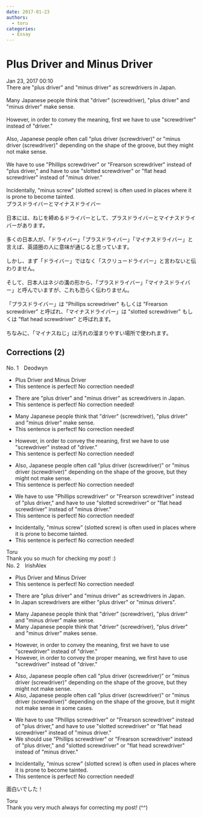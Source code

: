 ```yaml
---
date: 2017-01-23
authors:
  - toru
categories:
  - Essay
---
```


<h1 id="subject_show">Plus Driver and Minus Driver</h1>
<div class="date">Jan 23, 2017 00:10</div>
<div id="post"><div id="body_show_ori">
There are "plus driver" and "minus driver" as screwdrivers in Japan.<br/><br/>Many Japanese people think that "driver" (screwdriver), "plus driver" and "minus driver" make sense.<br/><br/>However, in order to convey the meaning, first we have to use "screwdriver" instead of "driver."<br/><br/>Also, Japanese people often call "plus driver (screwdriver)" or "minus driver (screwdriver)" depending on the shape of the groove, but they might  not make sense.<br/><br/>We have to use "Phillips screwdriver" or "Frearson screwdriver" instead of "plus driver," and have to use "slotted screwdriver" or "flat head screwdriver" instead of "minus driver."<br/><br/>Incidentally, "minus screw" (slotted screw) is often used in places where it is prone to become tainted.
</div></div>

<!-- more -->

<div id="post_ja"><div id="body_show_mo">
プラスドライバーとマイナスドライバー<br/><br/>日本には、ねじを締めるドライバーとして、プラスドライバーとマイナスドライバーがあります。<br/><br/>多くの日本人が、「ドライバー」「プラスドライバー」「マイナスドライバー」と言えば、英語圏の人に意味が通じると思っています。<br/><br/>しかし、まず「ドライバー」ではなく「スクリュードライバー」と言わないと伝わりません。<br/><br/>そして、日本人はネジの溝の形から、「プラスドライバー」「マイナスドライバー」と呼んでいますが、これも恐らく伝わりません。<br/><br/>「プラスドライバー」は "Phillips screwdriver" もしくは "Frearson screwdriver" と呼ばれ、「マイナスドライバー」は "slotted screwdriver" もしくは "flat head screwdriver" と呼ばれます。<br/><br/>ちなみに、「マイナスねじ」は汚れの溜まりやすい場所で使われます。
</div></div>

## Corrections (2)
<div id="block"><div class="first_name"> No. 1　<span class="just_name">Deodwyn</span></div><div id="block2">
<ul class="correction_field">
<li class="incorrect">Plus Driver and Minus Driver</li>
<li class="corrected perfect">This sentence is perfect! No correction needed!</li>
</ul>
<ul class="correction_field">
<li class="incorrect">There are "plus driver" and "minus driver" as screwdrivers in Japan.</li>
<li class="corrected perfect">This sentence is perfect! No correction needed!</li>
</ul>
<ul class="correction_field">
<li class="incorrect">Many Japanese people think that "driver" (screwdriver), "plus driver" and "minus driver" make sense.</li>
<li class="corrected perfect">This sentence is perfect! No correction needed!</li>
</ul>
<ul class="correction_field">
<li class="incorrect">However, in order to convey the meaning, first we have to use "screwdriver" instead of "driver."</li>
<li class="corrected perfect">This sentence is perfect! No correction needed!</li>
</ul>
<ul class="correction_field">
<li class="incorrect">Also, Japanese people often call "plus driver (screwdriver)" or "minus driver (screwdriver)" depending on the shape of the groove, but they might  not make sense.</li>
<li class="corrected perfect">This sentence is perfect! No correction needed!</li>
</ul>
<ul class="correction_field">
<li class="incorrect">We have to use "Phillips screwdriver" or "Frearson screwdriver" instead of "plus driver," and have to use "slotted screwdriver" or "flat head screwdriver" instead of "minus driver."</li>
<li class="corrected perfect">This sentence is perfect! No correction needed!</li>
</ul>
<ul class="correction_field">
<li class="incorrect">Incidentally, "minus screw" (slotted screw) is often used in places where it is prone to become tainted.</li>
<li class="corrected perfect">This sentence is perfect! No correction needed!</li>
</ul>
</div><div class="name"><span class="just_name">Toru</span><br>
Thank you so much for checking my post! :)
</div>
</div>
<div id="block"><div class="first_name"> No. 2　<span class="just_name">IrishAlex</span></div><div id="block2">
<ul class="correction_field">
<li class="incorrect">Plus Driver and Minus Driver</li>
<li class="corrected perfect">This sentence is perfect! No correction needed!</li>
</ul>
<ul class="correction_field">
<li class="incorrect">There are "plus driver" and "minus driver" as screwdrivers in Japan.</li>
<li class="corrected correct">
<span class="f_blue">In Japan </span><span class="f_blue">screwdrivers </span>are <span class="f_blue">either </span>"plus driver" <span class="f_blue">or</span> "minus drivers".
</li>
</ul>
<ul class="correction_field">
<li class="incorrect">Many Japanese people think that "driver" (screwdriver), "plus driver" and "minus driver" make sense.</li>
<li class="corrected correct">
Many Japanese people think that "driver" (screwdriver), "plus driver" and "minus driver" make<span class="f_blue">s</span> sense.
</li>
</ul>
<ul class="correction_field">
<li class="incorrect">However, in order to convey the meaning, first we have to use "screwdriver" instead of "driver."</li>
<li class="corrected correct">
However, in order to convey the <span class="f_blue">proper </span>meaning, we <span class="f_blue">first </span>have to use "screwdriver" instead of "driver."
</li>
</ul>
<ul class="correction_field">
<li class="incorrect">Also, Japanese people often call "plus driver (screwdriver)" or "minus driver (screwdriver)" depending on the shape of the groove, but they might  not make sense.</li>
<li class="corrected correct">
Also, Japanese people often call "plus driver (screwdriver)" or "minus driver (screwdriver)" depending on the shape of the groove, but <span class="f_blue">it </span>might not make sense <span class="f_blue">in some cases</span>.
</li>
</ul>
<ul class="correction_field">
<li class="incorrect">We have to use "Phillips screwdriver" or "Frearson screwdriver" instead of "plus driver," and have to use "slotted screwdriver" or "flat head screwdriver" instead of "minus driver."</li>
<li class="corrected correct">
We <span class="f_blue">should </span>use "Phillips screwdriver" or "Frearson screwdriver" instead of "plus driver," and "slotted screwdriver" or "flat head screwdriver" instead of "minus driver."
</li>
</ul>
<ul class="correction_field">
<li class="incorrect">Incidentally, "minus screw" (slotted screw) is often used in places where it is prone to become tainted.</li>
<li class="corrected perfect">This sentence is perfect! No correction needed!</li>
</ul>
<p class="comment_small">
 面白いでした！
</p>

</div><div class="name"><span class="just_name">Toru</span><br>
Thank you very much always for correcting my post! (^^)
</div>
</div>
